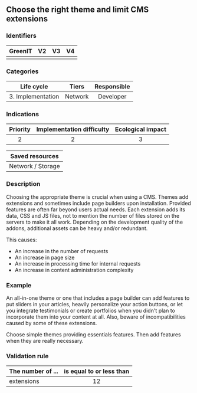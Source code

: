 ## Choose the right theme and limit CMS extensions

### Identifiers

| GreenIT | V2  | V3  | V4  |
| :-----: | :-: | :-: | :-: |
|         |     |     |     |

### Categories

|    Life cycle     |  Tiers  | Responsible |
| :---------------: | :-----: | :---------: |
| 3. Implementation | Network |  Developer  |

### Indications

| Priority | Implementation difficulty | Ecological impact |
| :------: | :-----------------------: | :---------------: |
|    2     |             2             |         3         |

|  Saved resources  |
| :---------------: |
| Network / Storage |

### Description

Choosing the appropriate theme is crucial when using a CMS. Themes add extensions and sometimes include page builders upon installation. Provided features are often far beyond users actual needs. Each extension adds its data, CSS and JS files, not to mention the number of files stored on the servers to make it all work. Depending on the development quality of the addons, additional assets can be heavy and/or redundant.

This causes:

- An increase in the number of requests
- An increase in page size
- An increase in processing time for internal requests
- An increase in content administration complexity

### Example

An all-in-one theme or one that includes a page builder can add features to put sliders in your articles, heavily personalize your action buttons, or let you integrate testimonials or create portfolios when you didn't plan to incorporate them into your content at all. Also, beware of incompatibilities caused by some of these extensions.

Choose simple themes providing essentials features. Then add features when they are really necessary.

### Validation rule

| The number of ... | is equal to or less than |
| ----------------- | :----------------------: |
| extensions        |            12            |
